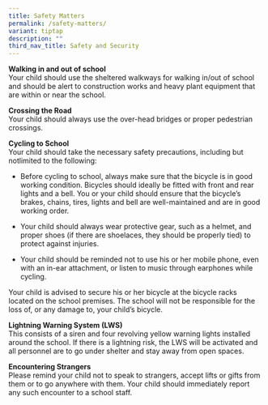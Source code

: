 ```yaml
---
title: Safety Matters
permalink: /safety-matters/
variant: tiptap
description: ""
third_nav_title: Safety and Security
---
```

<p><strong>Walking in and out of school</strong>
<br>Your child should use the sheltered walkways for walking in/out of school
and should be alert to construction works and heavy plant equipment that
are within or near the school.</p>
<p></p>
<p><strong>Crossing the Road</strong>
<br>Your child should always use the over-head bridges or proper pedestrian
crossings.</p>
<p></p>
<p><strong>Cycling to School</strong>
<br>Your child should take the necessary safety precautions, including but
notlimited to the following:</p>
<ul data-tight="true" class="tight">
<li>
<p>Before cycling to school, always make sure that the bicycle is in good
working condition. Bicycles should ideally be fitted with front and rear
lights and a bell. You or your child should ensure that the bicycle’s brakes,
chains, tires, lights and bell are well-maintained and are in good working
order.</p>
</li>
<li>
<p>Your child should always wear protective gear, such as a helmet, and proper
shoes (if there are shoelaces, they should be properly tied) to protect
against injuries.</p>
</li>
<li>
<p>Your child should be reminded not to use his or her mobile phone, even
with an in-ear attachment, or listen to music through earphones while cycling.</p>
</li>
</ul>
<p>Your child is advised to secure his or her bicycle at the bicycle racks
located on the school premises. The school will not be responsible for
the loss of, or any damage to, your child’s bicycle.</p>
<p></p>
<p><strong>Lightning Warning System (LWS)</strong>
<br>This consists of a siren and four revolving yellow warning lights installed
around the school. If there is a lightning risk, the LWS will be activated
and all personnel are to go under shelter and stay away from open spaces.</p>
<p></p>
<p><strong>Encountering Strangers</strong>
<br>Please remind your child not to speak to strangers, accept lifts or gifts
from them or to go anywhere with them. Your child should immediately report
any such encounter to a school staff.</p>